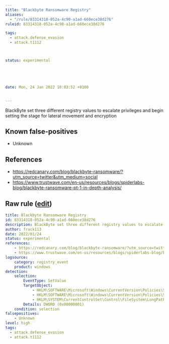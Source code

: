 ```yaml
---
title: "Blackbyte Ransomware Registry"
aliases:
  - "/rule/83314318-052a-4c90-a1ad-660ece38d276"
ruleid: 83314318-052a-4c90-a1ad-660ece38d276

tags:
  - attack.defense_evasion
  - attack.t1112



status: experimental





date: Mon, 24 Jan 2022 10:03:52 +0100


---
```


BlackByte set three different registry values to escalate privileges and begin setting the stage for lateral movement and encryption

<!--more-->


## Known false-positives

* Unknown



## References

* https://redcanary.com/blog/blackbyte-ransomware/?utm_source=twitter&utm_medium=social
* https://www.trustwave.com/en-us/resources/blogs/spiderlabs-blog/blackbyte-ransomware-pt-1-in-depth-analysis/


## Raw rule ([edit](https://github.com/SigmaHQ/sigma/edit/master/rules/windows/registry_event/registry_event_blackbyte_ransomware.yml))
```yaml
title: Blackbyte Ransomware Registry
id: 83314318-052a-4c90-a1ad-660ece38d276
description: BlackByte set three different registry values to escalate privileges and begin setting the stage for lateral movement and encryption
author: frack113
date: 2022/01/24
status: experimental
references:
    - https://redcanary.com/blog/blackbyte-ransomware/?utm_source=twitter&utm_medium=social
    - https://www.trustwave.com/en-us/resources/blogs/spiderlabs-blog/blackbyte-ransomware-pt-1-in-depth-analysis/
logsource:
    category: registry_event
    product: windows
detection:
    selection:
        EventType: SetValue
        TargetObject: 
            - HKLM\SOFTWARE\Microsoft\Windows\CurrentVersion\Policies\System\LocalAccountTokenFilterPolicy
            - HKLM\SOFTWARE\Microsoft\Windows\CurrentVersion\Policies\System\EnableLinkedConnections
            - HKLM\SYSTEM\CurrentControlSet\Control\FileSystem\LongPathsEnabled 
        Details: DWORD (0x00000001)
    condition: selection
falsepositives:
    - Unknown
level: high
tags:
  - attack.defense_evasion
  - attack.t1112

```
